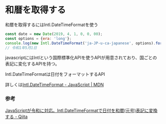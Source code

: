 # 和暦を取得する

和暦を取得するにはIntl.DateTimeFormatを使う

```js
const date = new Date(2019, 4, 1, 0, 0, 00);
const options = {era: 'long'};
console.log(new Intl.DateTimeFormat('ja-JP-u-ca-japanese', options).format(date));
// 令和1年5月1日
```

javascriptにはIntlという国際標準化APIを使うAPIが用意されており、国ごとの表記に変化するAPIを持つ。

Intl.DateTimeFormatは日付をフォーマットするAPI

詳しくは[Intl\.DateTimeFormat \- JavaScript \| MDN](https://developer.mozilla.org/ja/docs/Web/JavaScript/Reference/Global_Objects/DateTimeFormat)

### 参考

[JavaScriptが令和に対応。Intl\.DateTimeFormatで日付を和暦\(元号\)表記に変換する \- Qiita](https://qiita.com/shisama/items/cb0abb5435fac82e87d6)
